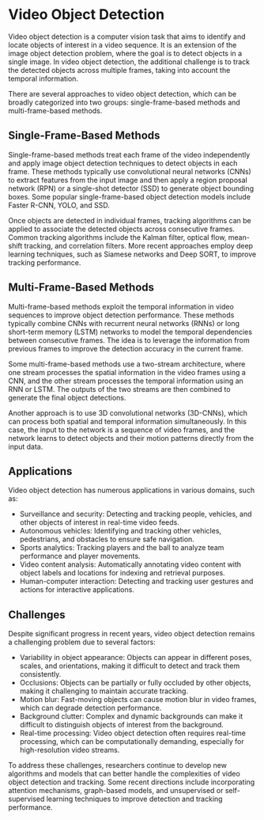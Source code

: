 # Video Object Detection

Video object detection is a computer vision task that aims to identify and locate objects of interest in a video sequence. It is an extension of the image object detection problem, where the goal is to detect objects in a single image. In video object detection, the additional challenge is to track the detected objects across multiple frames, taking into account the temporal information.

There are several approaches to video object detection, which can be broadly categorized into two groups: single-frame-based methods and multi-frame-based methods.

## Single-Frame-Based Methods

Single-frame-based methods treat each frame of the video independently and apply image object detection techniques to detect objects in each frame. These methods typically use convolutional neural networks (CNNs) to extract features from the input image and then apply a region proposal network (RPN) or a single-shot detector (SSD) to generate object bounding boxes. Some popular single-frame-based object detection models include Faster R-CNN, YOLO, and SSD.

Once objects are detected in individual frames, tracking algorithms can be applied to associate the detected objects across consecutive frames. Common tracking algorithms include the Kalman filter, optical flow, mean-shift tracking, and correlation filters. More recent approaches employ deep learning techniques, such as Siamese networks and Deep SORT, to improve tracking performance.

## Multi-Frame-Based Methods

Multi-frame-based methods exploit the temporal information in video sequences to improve object detection performance. These methods typically combine CNNs with recurrent neural networks (RNNs) or long short-term memory (LSTM) networks to model the temporal dependencies between consecutive frames. The idea is to leverage the information from previous frames to improve the detection accuracy in the current frame.

Some multi-frame-based methods use a two-stream architecture, where one stream processes the spatial information in the video frames using a CNN, and the other stream processes the temporal information using an RNN or LSTM. The outputs of the two streams are then combined to generate the final object detections.

Another approach is to use 3D convolutional networks (3D-CNNs), which can process both spatial and temporal information simultaneously. In this case, the input to the network is a sequence of video frames, and the network learns to detect objects and their motion patterns directly from the input data.

## Applications

Video object detection has numerous applications in various domains, such as:

- Surveillance and security: Detecting and tracking people, vehicles, and other objects of interest in real-time video feeds.
- Autonomous vehicles: Identifying and tracking other vehicles, pedestrians, and obstacles to ensure safe navigation.
- Sports analytics: Tracking players and the ball to analyze team performance and player movements.
- Video content analysis: Automatically annotating video content with object labels and locations for indexing and retrieval purposes.
- Human-computer interaction: Detecting and tracking user gestures and actions for interactive applications.

## Challenges

Despite significant progress in recent years, video object detection remains a challenging problem due to several factors:

- Variability in object appearance: Objects can appear in different poses, scales, and orientations, making it difficult to detect and track them consistently.
- Occlusions: Objects can be partially or fully occluded by other objects, making it challenging to maintain accurate tracking.
- Motion blur: Fast-moving objects can cause motion blur in video frames, which can degrade detection performance.
- Background clutter: Complex and dynamic backgrounds can make it difficult to distinguish objects of interest from the background.
- Real-time processing: Video object detection often requires real-time processing, which can be computationally demanding, especially for high-resolution video streams.

To address these challenges, researchers continue to develop new algorithms and models that can better handle the complexities of video object detection and tracking. Some recent directions include incorporating attention mechanisms, graph-based models, and unsupervised or self-supervised learning techniques to improve detection and tracking performance.
